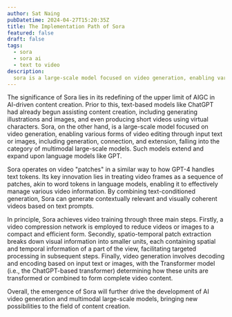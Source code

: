 ```yaml
---
author: Sat Naing
pubDatetime: 2024-04-27T15:20:35Z
title: The Implementation Path of Sora
featured: false
draft: false
tags:
  - sora
  - sora ai
  - text to video
description:
  sora is a large-scale model focused on video generation, enabling various forms of video editing through input text or images, including generation, connection, and extension, falling into the category of multimodal large-scale models. Such models extend and expand upon language models like GPT.
---
```


The significance of Sora lies in its redefining of the upper limit of AIGC in AI-driven content creation. Prior to this, text-based models like ChatGPT had already begun assisting content creation, including generating illustrations and images, and even producing short videos using virtual characters. Sora, on the other hand, is a large-scale model focused on video generation, enabling various forms of video editing through input text or images, including generation, connection, and extension, falling into the category of multimodal large-scale models. Such models extend and expand upon language models like GPT.

Sora operates on video "patches" in a similar way to how GPT-4 handles text tokens. Its key innovation lies in treating video frames as a sequence of patches, akin to word tokens in language models, enabling it to effectively manage various video information. By combining text-conditioned generation, Sora can generate contextually relevant and visually coherent videos based on text prompts.

In principle, Sora achieves video training through three main steps. Firstly, a video compression network is employed to reduce videos or images to a compact and efficient form. Secondly, spatio-temporal patch extraction breaks down visual information into smaller units, each containing spatial and temporal information of a part of the view, facilitating targeted processing in subsequent steps. Finally, video generation involves decoding and encoding based on input text or images, with the Transformer model (i.e., the ChatGPT-based transformer) determining how these units are transformed or combined to form complete video content.

Overall, the emergence of Sora will further drive the development of AI video generation and multimodal large-scale models, bringing new possibilities to the field of content creation.






